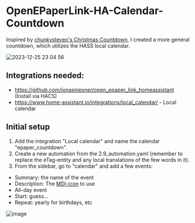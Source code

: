 # OpenEPaperLink-HA-Calendar-Countdown
Inspired by [chunkysteveo's Christmas Countdown](https://github.com/chunkysteveo/OpenEPaperLink-HA-Christmas-Countdown), I created a more general countdown, which utilizes the HASS local calendar.

![2023-12-25 23 04 56](https://github.com/svenove/OpenEPaperLink-HA-Calendar-Countdown/assets/4579212/6dc3b883-bdb2-4523-bbb5-b168683d04ea)


## Integrations needed:
* https://github.com/jonasniesner/open_epaper_link_homeassistant (Install via HACS)
* https://www.home-assistant.io/integrations/local_calendar/ - Local calendar

## Initial setup
1. Add the integration "Local calendar" and name the calendar "epaper_countdown".
2. Create a new automation from the 2.9_automation.yaml (remember to replace the eTag-entity and any local translations of the few words in it). 
3. From the sidebar, go to "calendar" and add a few events:
* Summary: the name of the event
* Description: The [MDI-icon](https://pictogrammers.com/library/mdi/) to use
* All-day event
* Start: guess...
* Repeat: yearly for birthdays, etc

![image](https://github.com/svenove/OpenEPaperLink-HA-Calendar-Countdown/assets/4579212/09bf8aff-eba6-422a-9fae-35d280352aa6)

